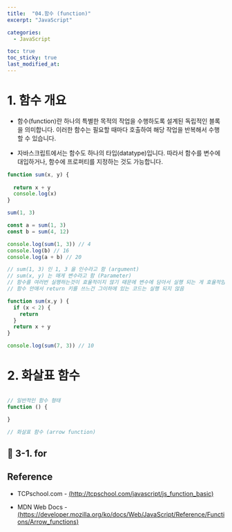 ```yaml
---
title:  "04.함수 (function)"
excerpt: "JavaScript"

categories:
  - JavaScript

toc: true
toc_sticky: true
last_modified_at: 
---
```



# 1. 함수 개요

- 함수(function)란 하나의 특별한 목적의 작업을 수행하도록 설계된 독립적인 블록을 의미합니다. 이러한 함수는 필요할 때마다 호출하여 해당 작업을 반복해서 수행할 수 있습니다.

- 자바스크립트에서는 함수도 하나의 타입(datatype)입니다. 따라서 함수를 변수에 대입하거나, 함수에 프로퍼티를 지정하는 것도 가능합니다.

```js
function sum(x, y) {
  
  return x + y
  console.log(x)
}

sum(1, 3)

const a = sum(1, 3)
const b = sum(4, 12)

console.log(sum(1, 3)) // 4
console.log(b) // 16
console.log(a + b) // 20

// sum(1, 3) 인 1, 3 을 인수라고 함 (argument)
// sum(x, y) 는 매게 변수라고 함 (Parameter)
// 함수를 여러번 실행하는것이 효율적이지 않기 때문에 변수에 담아서 실행 되는 게 효율적임!!
// 함수 안애서 return 키를 쓰느건 그이하에 있는 코드는 실행 되지 않음

function sum(x,y ) {
  if (x < 2) {
    return
  }
  return x + y
}

console.log(sum(7, 3)) // 10
```


# 2. 화살표 함수

```js

// 일반적인 함수 형태
function () {

}

// 화살표 함수 (arrow function)
```



## 🔑 3-1. for 







## Reference 

- TCPschool.com - [(http://tcpschool.com/javascript/js_function_basic)](http://tcpschool.com/javascript/js_function_basic)  

- MDN Web Docs - [(https://developer.mozilla.org/ko/docs/Web/JavaScript/Reference/Functions/Arrow_functions)](https://developer.mozilla.org/ko/docs/Web/JavaScript/Reference/Functions/Arrow_functions)  


